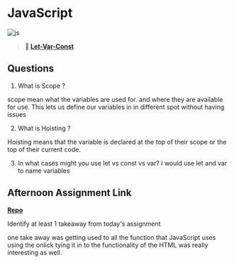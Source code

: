 # JavaScript

![js](https://bcw.blob.core.windows.net/public/img/courses/js.gif)

> **📖 [Let-Var-Const](https://codeworksacademy.com/fs-student-guide/resources/wk2/01-Let-Var-Const)**

## Questions

1. What is Scope ?

scope mean what the variables are used for. and where they are available for use. This lets us define our variables in in different spot without having issues

2. What is Hoisting ?

Hoisting means that the variable is declared at the top of their scope or the top of their current code.

3. In what cases might you use let vs const vs var?
   i would use let and var to name variables

## Afternoon Assignment Link

**[Repo](https://github.com/Alldaynik/scoreBoard.git)**

Identify at least 1 takeaway from today's assignment

one take away was getting used to all the function that JavaScript uses using the onlick tying it in to the functionality of the HTML was really interesting as well.
